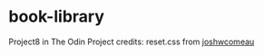 # book-library
Project8 in The Odin Project
credits: reset.css from [joshwcomeau](https://www.joshwcomeau.com/css/custom-css-reset/)